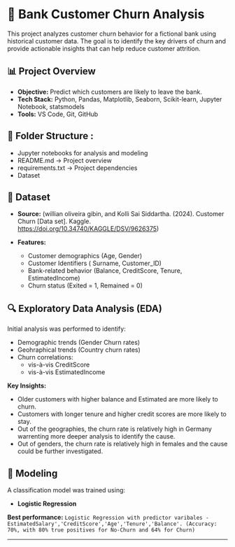 # 🏦 Bank Customer Churn Analysis

This project analyzes customer churn behavior for a fictional bank using historical customer data. The goal is to identify the key drivers of churn and provide actionable insights that can help reduce customer attrition.

## 📊 Project Overview

- **Objective:** Predict which customers are likely to leave the bank.
- **Tech Stack:** Python, Pandas, Matplotlib, Seaborn, Scikit-learn, Jupyter Notebook, statsmodels
- **Tools:** VS Code, Git, GitHub

## 📁 Folder Structure :

- Jupyter notebooks for analysis and modeling
- README.md -> Project overview
- requirements.txt -> Project dependencies
- Dataset


## 📌 Dataset

- **Source:** (willian oliveira gibin, and Kolli Sai Siddartha. (2024). Customer Churn [Data set]. Kaggle. https://doi.org/10.34740/KAGGLE/DSV/9626375)

- **Features:**
  - Customer demographics (Age, Gender)
  - Customer Identifiers ( Surname, Customer_ID)
  - Bank-related behavior (Balance, CreditScore, Tenure, EstimatedIncome)
  - Churn status (Exited = 1, Remained = 0)

## 🔍 Exploratory Data Analysis (EDA)

Initial analysis was  performed to identify:
- Demographic trends (Gender Churn rates)
- Geohraphical trends (Country churn rates)
- Churn correlations:
    - vis-à-vis CreditScore 
    - vis-à-vis EstimatedIncome

**Key Insights:**
- Older customers with higher balance and Estimated are more likely to churn. 
- Customers with longer tenure and higher credit scores are more likely to stay.
- Out of the geographies, the churn rate is relatively high in Germany warrenting more deeper analysis to identify the cause.
- Out of genders, the churn rate is relatively high in females and the cause could be further investigated. 

## 🧠 Modeling

A classification model was trained using:
- **Logistic Regression**

**Best performance:** `Logistic Regression with predictor varibales - EstimatedSalary','CreditScore','Age','Tenure','Balance'.
(Accuracy: 70%, with 80% true positives for No-Churn and 64% for Churn)`

---

